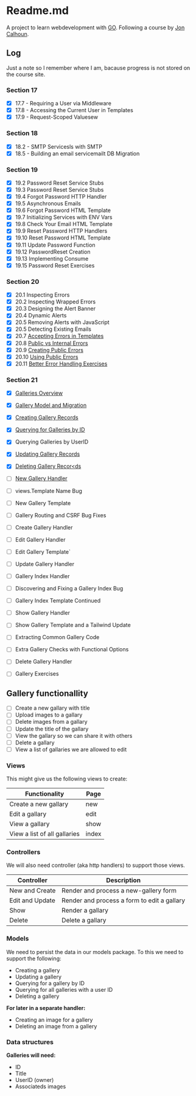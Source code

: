 # Readme.md

A project to learn webdevelopment with [GO](https://go.dev/). Following a course by [Jon Calhoun](https://www.calhoun.io/).

## Log

Just a note so I remember where I am, bacause progress is not stored on the course site.

### Section 17

- [x] 17.7 - Requiring a User via Middleware
- [x] 17.8 - Accessing the Current User in Templates
- [x] 17.9 - Request-Scoped Valuesew

### Section 18

- [x] 18.2 - SMTP Servicesls with SMTP
- [x] 18.5 - Building an email servicemailt DB Migration

### Section 19

- [x] 19.2 Password Reset Service Stubs
- [x] 19.3 Password Reset Service Stubs
- [x] 19.4 Forgot Password HTTP Handler
- [x] 19.5 Asynchronous Emails
- [x] 19.6 Forgot Password HTML Template
- [x] 19.7 Initializing Services with ENV Vars
- [x] 19.8 Check Your Email HTML Template
- [x] 19.9 Reset Password HTTP Handlers
- [x] 19.10 Reset Password HTML Template
- [x] 19.11 Update Password Function
- [x] 19.12 PasswordReset Creation
- [x] 19.13 Implementing Consume
- [x] 19.15 Password Reset Exercises

### Section 20

- [x] 20.1 Inspecting Errors
- [x] 20.2 Inspecting Wrapped Errors
- [x] 20.3 Designing the Alert Banner
- [x] 20.4 Dynamic Alerts
- [x] 20.5 Removing Alerts with JavaScript
- [x] 20.5 Detecting Existing Emails
- [x] 20.7 [Accepting Errors in Templates](https://courses.calhoun.io/lessons/les_wdv2_accept_errors_in_tpls)
- [x] 20.8 [Public vs Internal Errors](https://courses.calhoun.io/lessons/les_wdv2_pub_vs_int_errs)
- [x] 20.9 [Creating Public Errors](https://courses.calhoun.io/lessons/les_wdv2_create_pub_errs)
- [x] 20.10 [Using Public Errors](https://courses.calhoun.io/lessons/les_wdv2_using_pub_errs)
- [x] 20.11 [Better Error Handling Exercises](https://courses.calhoun.io/lessons/les_wdv2_better_err_exercises)

### Section 21

- [x] [Galleries Overview](https://courses.calhoun.io/lessons/les_wdv2_galleries_overview)
- [x] [Gallery Model and Migration](https://courses.calhoun.io/lessons/les_wdv2_gallery_model_and_migration)
- [x] [Creating Gallery Records](https://courses.calhoun.io/lessons/les_wdv2_create_gallery_records)
- [x] [Querying for Galleries by ID](https://courses.calhoun.io/lessons/les_wdv2_query_gallery_by_id)
- [x] Querying Galleries by UserID
- [x] [Updating Gallery Records](https://courses.calhoun.io/lessons/les_wdv2_update_gallery_records)
- [X] [Deleting Gallery Recor<ds](https://courses.calhoun.io/lessons/les_wdv2_delete_gallery_records)
- [ ] [New Gallery Handler](https://courses.calhoun.io/lessons/les_wdv2_new_gallery_handler)
- [ ] views.Template Name Bug
- [ ] New Gallery Template
- [ ] Gallery Routing and CSRF Bug Fixes
- [ ] Create Gallery Handler
- [ ] Edit Gallery Handler
- [ ] Edit Gallery Template`
- [ ] Update Gallery Handler
- [ ] Gallery Index Handler
- [ ] Discovering and Fixing a Gallery Index Bug
- [ ] Gallery Index Template Continued
- [ ] Show Gallery Handler
- [ ] Show Gallery Template and a Tailwind Update
- [ ] Extracting Common Gallery Code
- [ ] Extra Gallery Checks with Functional Options
- [ ] Delete Gallery Handler
- [ ] Gallery Exercises


## Gallery functionallity
- [ ] Create a new gallary with title
- [ ] Upload images to a gallary
- [ ] Delete images from a gallary
- [ ] Update the title of the gallary
- [ ] View the gallary so we can share it with others
- [ ] Delete a gallary
- [ ] View a list of gallaries we are allowed to edit

### Views

This might give us the following views to create:

| Functionality | Page |
|---|---|
Create a new gallary| new
Edit a gallary| edit
View a gallary|show
View a list of all gallaries|index

### Controllers

We will also need controller (aka http handlers) to support those views.

Controller|Description
|-|-|
New and Create|Render and process a new-gallery form
Edit and Update|Render and process a form to edit a gallary
Show|Render a gallary
Delete|Delete a gallary

### Models

We need to persist the data in our models package. To this we need to support the following:

- Creating a gallery
- Updating a gallery
- Querying for a gallery by ID
- Querying for all galleries with a user ID
- Deleting a gallery

**For later in a separate handler:**
- Creating an image for a gallery
- Deleting an image from a gallery


### Data structures

**Galleries will need:**
- ID
- Title
- UserID (owner)
- Associateds images

